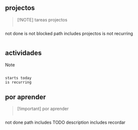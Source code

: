 ## projectos

> [!NOTE] tareas projectos
>```tasks
not done
is not blocked
path includes projectos
is not recurring
>```
>

## actividades 


> [!NOTE] 
>```tasks
>
>starts today
>is recurring

## por aprender

> [!important] por aprender
>```tasks
not done
path includes TODO
description includes recordar
>```
>













